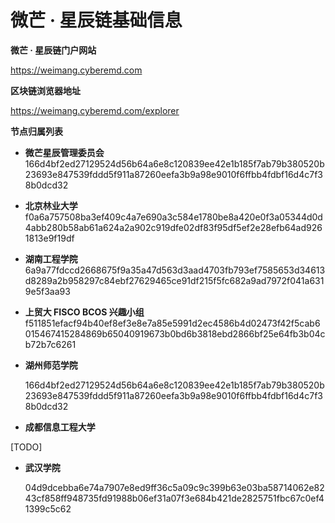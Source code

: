 # 微芒 · 星辰链基础信息


**微芒 · 星辰链门户网站**

https://weimang.cyberemd.com

**区块链浏览器地址**

https://weimang.cyberemd.com/explorer

**节点归属列表**

- **微芒星辰管理委员会**
  166d4bf2ed27129524d56b64a6e8c120839ee42e1b185f7ab79b380520b23693e847539fddd5f911a87260eefa3b9a98e9010f6ffbb4fdbf16d4c7f38b0dcd32

- **北京林业大学**
  f0a6a757508ba3ef409c4a7e690a3c584e1780be8a420e0f3a05344d0d4abb280b58ab61a624a2a902c919dfe02df83f95df5ef2e28efb64ad9261813e9f19df

- **湖南工程学院**
 6a9a77fdccd2668675f9a35a47d563d3aad4703fb793ef7585653d34613d8289a2b958297c84ebf27629465ce91df215f5fc682a9ad7972f041a6319e5f3aa93

- **上贸大 FISCO BCOS 兴趣小组**
 f511851efacf94b40ef8ef3e8e7a85e5991d2ec4586b4d02473f42f5cab6015467415284869b65040919673b0bd6b3818ebd2866bf25e64fb3b04cb72b7c6261

- **湖州师范学院**

   166d4bf2ed27129524d56b64a6e8c120839ee42e1b185f7ab79b380520b23693e847539fddd5f911a87260eefa3b9a98e9010f6ffbb4fdbf16d4c7f38b0dcd32

- **成都信息工程大学**

 [TODO]

- **武汉学院**

  04d9dcebba6e74a7907e8ed9ff36c5a09c9c399b63e03ba58714062e8243cf858ff948735fd91988b06ef31a07f3e684b421de2825751fbc67c0ef41399c5c62